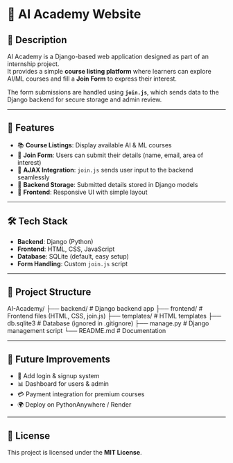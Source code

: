 # 📌 AI Academy Website  

## 📖 Description  
AI Academy is a Django-based web application designed as part of an internship project.  
It provides a simple **course listing platform** where learners can explore AI/ML courses and fill a **Join Form** to express their interest.  

The form submissions are handled using **`join.js`**, which sends data to the Django backend for secure storage and admin review.  

---

## 🚀 Features  
- 📚 **Course Listings**: Display available AI & ML courses  
- 📝 **Join Form**: Users can submit their details (name, email, area of interest)  
- 🔗 **AJAX Integration**: `join.js` sends user input to the backend seamlessly  
- 💾 **Backend Storage**: Submitted details stored in Django models  
- 🎨 **Frontend**: Responsive UI with simple layout  

---

## 🛠️ Tech Stack  
- **Backend**: Django (Python)  
- **Frontend**: HTML, CSS, JavaScript  
- **Database**: SQLite (default, easy setup)  
- **Form Handling**: Custom `join.js` script  

---

## 📂 Project Structure  
AI-Academy/
├── backend/ # Django backend app
├── frontend/ # Frontend files (HTML, CSS, join.js)
├── templates/ # HTML templates
├── db.sqlite3 # Database (ignored in .gitignore)
├── manage.py # Django management script
└── README.md # Documentation


---

## 📌 Future Improvements  
- 🔑 Add login & signup system  
- 📊 Dashboard for users & admin  
- 💳 Payment integration for premium courses  
- 🌍 Deploy on PythonAnywhere / Render  

---

## 📜 License  
This project is licensed under the **MIT License**.  
